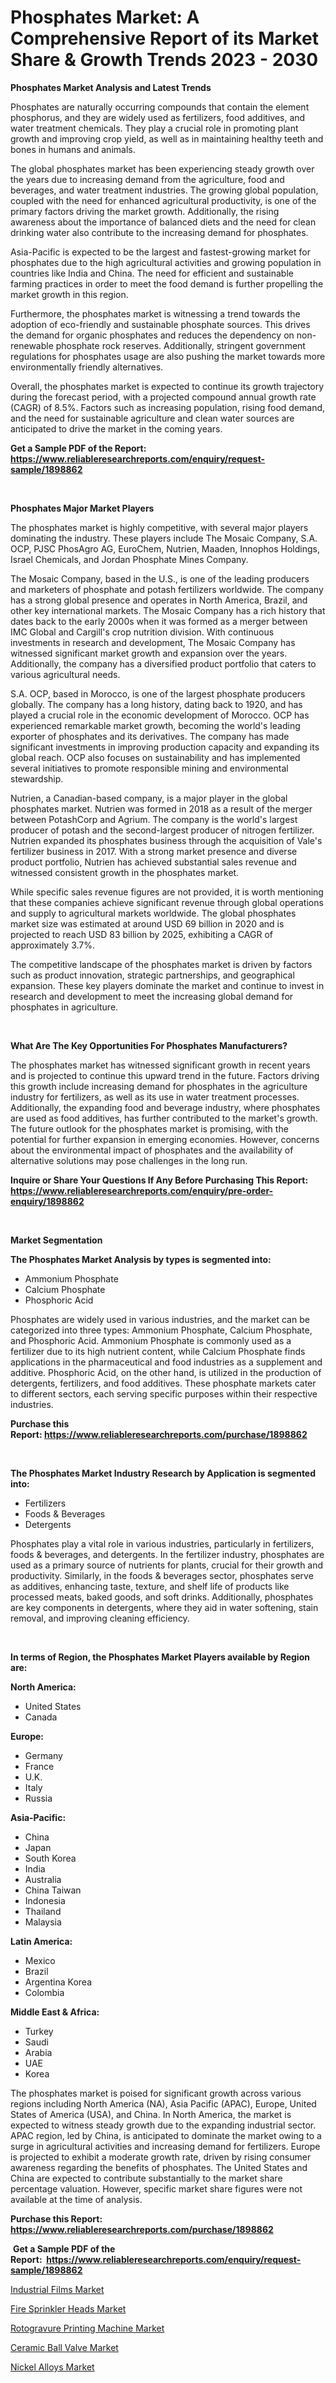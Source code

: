 <p><h1>Phosphates Market: A Comprehensive Report of its Market Share & Growth Trends 2023 - 2030</h1></p><p><strong>Phosphates Market Analysis and Latest Trends</strong></p>
<p><p>Phosphates are naturally occurring compounds that contain the element phosphorus, and they are widely used as fertilizers, food additives, and water treatment chemicals. They play a crucial role in promoting plant growth and improving crop yield, as well as in maintaining healthy teeth and bones in humans and animals.</p><p>The global phosphates market has been experiencing steady growth over the years due to increasing demand from the agriculture, food and beverages, and water treatment industries. The growing global population, coupled with the need for enhanced agricultural productivity, is one of the primary factors driving the market growth. Additionally, the rising awareness about the importance of balanced diets and the need for clean drinking water also contribute to the increasing demand for phosphates.</p><p>Asia-Pacific is expected to be the largest and fastest-growing market for phosphates due to the high agricultural activities and growing population in countries like India and China. The need for efficient and sustainable farming practices in order to meet the food demand is further propelling the market growth in this region.</p><p>Furthermore, the phosphates market is witnessing a trend towards the adoption of eco-friendly and sustainable phosphate sources. This drives the demand for organic phosphates and reduces the dependency on non-renewable phosphate rock reserves. Additionally, stringent government regulations for phosphates usage are also pushing the market towards more environmentally friendly alternatives.</p><p>Overall, the phosphates market is expected to continue its growth trajectory during the forecast period, with a projected compound annual growth rate (CAGR) of 8.5%. Factors such as increasing population, rising food demand, and the need for sustainable agriculture and clean water sources are anticipated to drive the market in the coming years.</p></p>
<p><strong>Get a Sample PDF of the Report:&nbsp; <a href="https://www.reliableresearchreports.com/enquiry/request-sample/1898862">https://www.reliableresearchreports.com/enquiry/request-sample/1898862</a></strong></p>
<p>&nbsp;</p>
<p><strong>Phosphates Major Market Players</strong></p>
<p><p>The phosphates market is highly competitive, with several major players dominating the industry. These players include The Mosaic Company, S.A. OCP, PJSC PhosAgro AG, EuroChem, Nutrien, Maaden, Innophos Holdings, Israel Chemicals, and Jordan Phosphate Mines Company.</p><p>The Mosaic Company, based in the U.S., is one of the leading producers and marketers of phosphate and potash fertilizers worldwide. The company has a strong global presence and operates in North America, Brazil, and other key international markets. The Mosaic Company has a rich history that dates back to the early 2000s when it was formed as a merger between IMC Global and Cargill's crop nutrition division. With continuous investments in research and development, The Mosaic Company has witnessed significant market growth and expansion over the years. Additionally, the company has a diversified product portfolio that caters to various agricultural needs.</p><p>S.A. OCP, based in Morocco, is one of the largest phosphate producers globally. The company has a long history, dating back to 1920, and has played a crucial role in the economic development of Morocco. OCP has experienced remarkable market growth, becoming the world's leading exporter of phosphates and its derivatives. The company has made significant investments in improving production capacity and expanding its global reach. OCP also focuses on sustainability and has implemented several initiatives to promote responsible mining and environmental stewardship.</p><p>Nutrien, a Canadian-based company, is a major player in the global phosphates market. Nutrien was formed in 2018 as a result of the merger between PotashCorp and Agrium. The company is the world's largest producer of potash and the second-largest producer of nitrogen fertilizer. Nutrien expanded its phosphates business through the acquisition of Vale's fertilizer business in 2017. With a strong market presence and diverse product portfolio, Nutrien has achieved substantial sales revenue and witnessed consistent growth in the phosphates market.</p><p>While specific sales revenue figures are not provided, it is worth mentioning that these companies achieve significant revenue through global operations and supply to agricultural markets worldwide. The global phosphates market size was estimated at around USD 69 billion in 2020 and is projected to reach USD 83 billion by 2025, exhibiting a CAGR of approximately 3.7%.</p><p>The competitive landscape of the phosphates market is driven by factors such as product innovation, strategic partnerships, and geographical expansion. These key players dominate the market and continue to invest in research and development to meet the increasing global demand for phosphates in agriculture.</p></p>
<p>&nbsp;</p>
<p><strong>What Are The Key Opportunities For Phosphates Manufacturers?</strong></p>
<p><p>The phosphates market has witnessed significant growth in recent years and is projected to continue this upward trend in the future. Factors driving this growth include increasing demand for phosphates in the agriculture industry for fertilizers, as well as its use in water treatment processes. Additionally, the expanding food and beverage industry, where phosphates are used as food additives, has further contributed to the market's growth. The future outlook for the phosphates market is promising, with the potential for further expansion in emerging economies. However, concerns about the environmental impact of phosphates and the availability of alternative solutions may pose challenges in the long run.</p></p>
<p><strong>Inquire or Share Your Questions If Any Before Purchasing This Report: <a href="https://www.reliableresearchreports.com/enquiry/pre-order-enquiry/1898862">https://www.reliableresearchreports.com/enquiry/pre-order-enquiry/1898862</a></strong></p>
<p>&nbsp;</p>
<p><strong>Market Segmentation</strong></p>
<p><strong>The Phosphates Market Analysis by types is segmented into:</strong></p>
<p><ul><li>Ammonium Phosphate</li><li>Calcium Phosphate</li><li>Phosphoric Acid</li></ul></p>
<p><p>Phosphates are widely used in various industries, and the market can be categorized into three types: Ammonium Phosphate, Calcium Phosphate, and Phosphoric Acid. Ammonium Phosphate is commonly used as a fertilizer due to its high nutrient content, while Calcium Phosphate finds applications in the pharmaceutical and food industries as a supplement and additive. Phosphoric Acid, on the other hand, is utilized in the production of detergents, fertilizers, and food additives. These phosphate markets cater to different sectors, each serving specific purposes within their respective industries.</p></p>
<p><strong>Purchase this Report:&nbsp;<a href="https://www.reliableresearchreports.com/purchase/1898862">https://www.reliableresearchreports.com/purchase/1898862</a></strong></p>
<p>&nbsp;</p>
<p><strong>The Phosphates Market Industry Research by Application is segmented into:</strong></p>
<p><ul><li>Fertilizers</li><li>Foods & Beverages</li><li>Detergents</li></ul></p>
<p><p>Phosphates play a vital role in various industries, particularly in fertilizers, foods & beverages, and detergents. In the fertilizer industry, phosphates are used as a primary source of nutrients for plants, crucial for their growth and productivity. Similarly, in the foods & beverages sector, phosphates serve as additives, enhancing taste, texture, and shelf life of products like processed meats, baked goods, and soft drinks. Additionally, phosphates are key components in detergents, where they aid in water softening, stain removal, and improving cleaning efficiency.</p></p>
<p>&nbsp;</p>
<p><strong>In terms of Region, the Phosphates Market Players available by Region are:</strong></p>
<p>
    <p> <strong> North America: </strong>
        <ul>
            <li>United States</li>
            <li>Canada</li>
        </ul>
        </p> 
    <p> <strong> Europe: </strong>
        <ul>
            <li>Germany</li>
            <li>France</li>
            <li>U.K.</li>
            <li>Italy</li>
            <li>Russia</li>
        </ul>
        </p> 
    <p> <strong> Asia-Pacific: </strong>
        <ul>
            <li>China</li>
            <li>Japan</li>
            <li>South Korea</li>
            <li>India</li>
            <li>Australia</li>
            <li>China Taiwan</li>
            <li>Indonesia</li>
            <li>Thailand</li>
            <li>Malaysia</li>
        </ul>
        </p> 
    <p> <strong> Latin America: </strong>
        <ul>
            <li>Mexico</li>
            <li>Brazil</li>
            <li>Argentina Korea</li>
            <li>Colombia</li>
        </ul>
        </p> 
    <p> <strong> Middle East & Africa: </strong>
        <ul>
            <li>Turkey</li>
            <li>Saudi</li>
            <li>Arabia</li>
            <li>UAE</li>
            <li>Korea</li>
        </ul>
    </p>
    </p>
<p><p>The phosphates market is poised for significant growth across various regions including North America (NA), Asia Pacific (APAC), Europe, United States of America (USA), and China. In North America, the market is expected to witness steady growth due to the expanding industrial sector. APAC region, led by China, is anticipated to dominate the market owing to a surge in agricultural activities and increasing demand for fertilizers. Europe is projected to exhibit a moderate growth rate, driven by rising consumer awareness regarding the benefits of phosphates. The United States and China are expected to contribute substantially to the market share percentage valuation. However, specific market share figures were not available at the time of analysis.</p></p>
<p><strong>Purchase this Report: <a href="https://www.reliableresearchreports.com/purchase/1898862">https://www.reliableresearchreports.com/purchase/1898862</a></strong></p>
<p>&nbsp;<strong>Get a Sample PDF of the Report:&nbsp;&nbsp;<a href="https://www.reliableresearchreports.com/enquiry/request-sample/1898862">https://www.reliableresearchreports.com/enquiry/request-sample/1898862</a></strong></p>
<p><strong></strong></p>
<p><p><a href="https://github.com/scarol104/Market-Research-Report-List-1/blob/main/industrial-films-market.md">Industrial Films Market</a></p><p><a href="https://medium.com/@royalhoeger626/fire-sprinkler-heads-market-the-key-to-successful-business-strategy-forecast-till-2030-e76158a2a577">Fire Sprinkler Heads Market</a></p><p><a href="https://medium.com/@jerrodhilll68/rotogravure-printing-machine-market-size-reveals-the-best-marketing-channels-in-global-industry-67bb5d3e2101">Rotogravure Printing Machine Market</a></p><p><a href="https://medium.com/@birdielynch645/ceramic-ball-valve-market-exploring-market-share-market-trends-and-future-growth-68070d1ce23b">Ceramic Ball Valve Market</a></p><p><a href="https://github.com/dzharov81/Market-Research-Report-List-1/blob/main/nickel-alloys-market.md">Nickel Alloys Market</a></p></p>